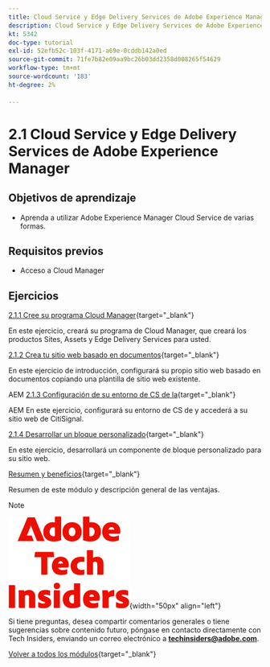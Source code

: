 ```yaml
---
title: Cloud Service y Edge Delivery Services de Adobe Experience Manager
description: Cloud Service y Edge Delivery Services de Adobe Experience Manager
kt: 5342
doc-type: tutorial
exl-id: 52efb52c-103f-4171-a69e-0cddb142a0ed
source-git-commit: 71fe7b82e09aa9bc26b03dd2358d008265f54629
workflow-type: tm+mt
source-wordcount: '183'
ht-degree: 2%

---
```


# 2.1 Cloud Service y Edge Delivery Services de Adobe Experience Manager

## Objetivos de aprendizaje

- Aprenda a utilizar Adobe Experience Manager Cloud Service de varias formas.

## Requisitos previos

- Acceso a Cloud Manager

## Ejercicios

[2.1.1 Cree su programa Cloud Manager](./ex1.md){target="_blank"}

En este ejercicio, creará su programa de Cloud Manager, que creará los productos Sites, Assets y Edge Delivery Services para usted.

[2.1.2 Crea tu sitio web basado en documentos](./ex2.md){target="_blank"}

En este ejercicio de introducción, configurará su propio sitio web basado en documentos copiando una plantilla de sitio web existente.

AEM [2.1.3 Configuración de su entorno de CS de la](./ex3.md){target="_blank"}

AEM En este ejercicio, configurará su entorno de CS de y accederá a su sitio web de CitiSignal.

[2.1.4 Desarrollar un bloque personalizado](./ex4.md){target="_blank"}

En este ejercicio, desarrollará un componente de bloque personalizado para su sitio web.

[Resumen y beneficios](./summary.md){target="_blank"}

Resumen de este módulo y descripción general de las ventajas.

>[!NOTE]
>
>![Perspectivas técnicas](./../../../assets/images/techinsiders.png){width="50px" align="left"}
>
>Si tiene preguntas, desea compartir comentarios generales o tiene sugerencias sobre contenido futuro, póngase en contacto directamente con Tech Insiders, enviando un correo electrónico a **techinsiders@adobe.com**.

[Volver a todos los módulos](../../../overview.md){target="_blank"}
